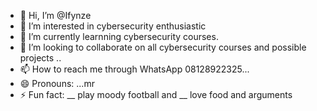 - 👋 Hi, I’m @Ifynze
- 👀 I’m interested in cybersecurity enthusiastic 
- 🌱 I’m currently learnning cybersecurity courses.
- 💞️ I’m looking to collaborate on all cybersecurity courses and possible projects ..
- 📫 How to reach me through WhatsApp 08128922325...
- 😄 Pronouns: ...mr 
- ⚡ Fun fact: __ play moody football and __ love food and arguments 

<!---
Ifynze/Ifynze is a ✨ special ✨ repository because its `README.md` (this file) appears on your GitHub profile.
You can click the Preview link to take a look at your changes.
--->
